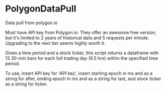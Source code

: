 # PolygonDataPull
Data pull from polygon.io

Must have API key from Polygon.io.  They offer an awesome free version, but it's limited to 2 years of historical data and 5 requests per minute.  Upgrading to the next tier seems highly worth it.

Given a time period and a stock ticker, this script returns a dataframe with 13 30-min bars for each full trading day (6.5 hrs) within the specified time period. 

To use, insert API key for 'API key', insert starting epoch in ms and as a string for after, ending epoch in ms and as a string for last, and stock ticker as a string for ticker.
